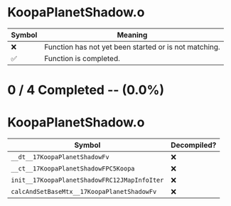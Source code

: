 # KoopaPlanetShadow.o
| Symbol | Meaning 
| ------------- | ------------- 
| :x: | Function has not yet been started or is not matching. 
| :white_check_mark: | Function is completed. 


# 0 / 4 Completed -- (0.0%)
# KoopaPlanetShadow.o
| Symbol | Decompiled? |
| ------------- | ------------- |
| `__dt__17KoopaPlanetShadowFv` | :x: |
| `__ct__17KoopaPlanetShadowFPC5Koopa` | :x: |
| `init__17KoopaPlanetShadowFRC12JMapInfoIter` | :x: |
| `calcAndSetBaseMtx__17KoopaPlanetShadowFv` | :x: |
